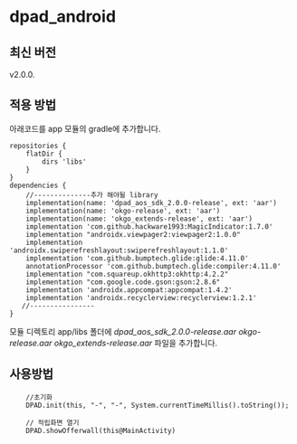 # dpad_android


##  최신 버전 
  v2.0.0.  
  
##  적용 방법 

아래코드를 app 모듈의 gradle에 추가합니다.

```
repositories {
    flatDir {
        dirs 'libs'
    }
}
dependencies { 
    //--------------추가 해야될 library
    implementation(name: 'dpad_aos_sdk_2.0.0-release', ext: 'aar')
    implementation(name: 'okgo-release', ext: 'aar')
    implementation(name: 'okgo_extends-release', ext: 'aar')
    implementation 'com.github.hackware1993:MagicIndicator:1.7.0'
    implementation "androidx.viewpager2:viewpager2:1.0.0"
    implementation 'androidx.swiperefreshlayout:swiperefreshlayout:1.1.0'
    implementation 'com.github.bumptech.glide:glide:4.11.0'
    annotationProcessor 'com.github.bumptech.glide:compiler:4.11.0'
    implementation "com.squareup.okhttp3:okhttp:4.2.2"
    implementation "com.google.code.gson:gson:2.8.6"
    implementation 'androidx.appcompat:appcompat:1.4.2'
    implementation 'androidx.recyclerview:recyclerview:1.2.1'
   //----------------
}
```

모듈 디렉토리 app/libs 폴더에 
*dpad_aos_sdk_2.0.0-release.aar*
*okgo-release.aar*
*okgo_extends-release.aar*
파일을 추가합니다.


##  사용방법 

```
    //초기화 
    DPAD.init(this, "-", "-", System.currentTimeMillis().toString());
```
```
    // 적립화면 열기 
    DPAD.showOfferwall(this@MainActivity)
```
